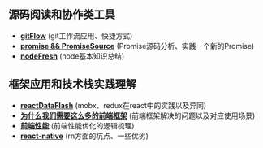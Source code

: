 ## 源码阅读和协作类工具
* **[gitFlow](https://github.com/Billshimmer/docs/blob/master/gitFlow.md)**
  (git工作流应用、快捷方式)
* **[promise && PromiseSource](https://github.com/Billshimmer/docs/tree/master/PromiseSource)**
  (Promise源码分析、实践一个新的Promise)
* **[nodeFresh](https://github.com/Billshimmer/docs/tree/master/NodeRefresh)** 
  (node基本知识总结)

## 框架应用和技术栈实践理解
* **[reactDataFlash](https://github.com/Billshimmer/docs/blob/master/reactDataFlash.md)** 
  (mobx、redux在react中的实践以及异同)
* **[为什么我们需要这么多的前端框架](https://github.com/Billshimmer/docs/blob/master/%E4%B8%BA%E4%BB%80%E4%B9%88%E6%88%91%E4%BB%AC%E9%9C%80%E8%A6%81%E8%BF%99%E4%B9%88%E5%A4%9A%E7%9A%84%08%E5%89%8D%E7%AB%AF%E6%A1%86%E6%9E%B6.md)**
  (前端框架解决的问题以及对应使用场景)
* **[前端性能](https://github.com/Billshimmer/docs/blob/master/%E5%89%8D%E7%AB%AF%E6%80%A7%E8%83%BD.md)** 
  (前端性能优化的逻辑梳理)
* **[react-native](https://github.com/Billshimmer/docs/blob/master/reactNative.md)** 
  (rn方面的坑点、一些优劣)
